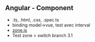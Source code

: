 ## Angular - Component
- .ts, .html, .css, .spec.ts
- binding model->vue, test avec interval
- [zone.js](https://angular.io/guide/zone)
- Test zone > switch branch 3.1

